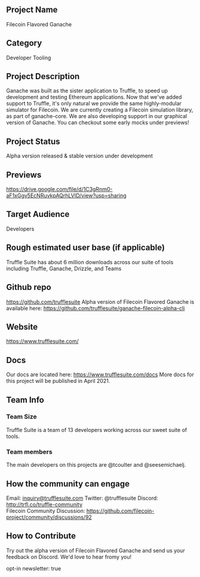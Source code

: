 ## Project Name 
Filecoin Flavored Ganache 

## Category 
Developer Tooling

## Project Description
Ganache was built as the sister application to Truffle, to speed up development and testing Ethereum applications. Now that we've added support to Truffle, it's only natural we provide the same highly-modular simulator for Filecoin. We are currently creating a Filecoin simulation library, as part of ganache-core. We are also developing support in our graphical version of Ganache. You can checkout some early mocks under previews!

## Project Status
Alpha version released & stable version under development

## Previews
https://drive.google.com/file/d/1C3gRnm0-aF1xGgv5EcNRuvkpAQrhLVID/view?usp=sharing

## Target Audience
Developers

## Rough estimated user base (if applicable)
Truffle Suite has about 6 million downloads across our suite of tools including Truffle, Ganache, Drizzle, and Teams

## Github repo
https://github.com/trufflesuite
Alpha version of Filecoin Flavored Ganache is available here: https://github.com/trufflesuite/ganache-filecoin-alpha-cli

## Website
https://www.trufflesuite.com/

## Docs
Our docs are located here: https://www.trufflesuite.com/docs
More docs for this project will be published in April 2021.

## Team Info

### Team Size  
Truffle Suite is a team of 13 developers working across our sweet suite of tools.

### Team members
The main developers on this projects are @tcoulter and @seesemichaelj.

## How the community can engage
Email: inquiry@trufflesuite.com
Twitter:  @trufflesuite
Discord: http://trfl.co/truffle-community  
Filecoin Community Discussion: https://github.com/filecoin-project/community/discussions/92

## How to Contribute
<!--How can the community contribute to your project?-->
Try out the alpha version of Filecoin Flavored Ganache and send us your feedback on Discord. We'd love to hear fromy you!

opt-in newsletter: true

